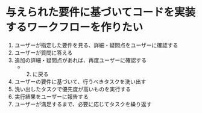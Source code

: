 # 与えられた要件に基づいてコードを実装するワークフローを作りたい
1. ユーザーが指定した要件を見る、詳細・疑問点をユーザーに確認する
2. ユーザーが質問に答える
3. 追加の詳細・疑問点があれば、再度ユーザーに確認する
    - 2. に戻る
4. ユーザーの要件に基づいて、行うべきタスクを洗い出す
5. 洗い出したタスクで優先度が高いものを実行する
6. 実行結果をユーザーに報告する
7. ユーザーが満足するまで、必要に応じてタスクを繰り返す


